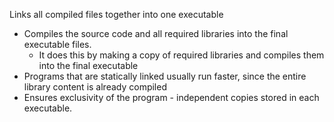 Links all compiled files together into one executable
- Compiles the source code and all required libraries into the final executable files.
	- It does this by making a copy of required libraries and compiles them into the final executable
- Programs that are statically linked usually run faster, since the entire library content is already compiled
- Ensures exclusivity of the program - independent copies stored in each executable.